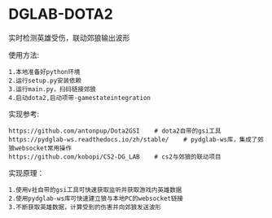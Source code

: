 # DGLAB-DOTA2

实时检测英雄受伤，联动郊狼输出波形

使用方法:

    1.本地准备好python环境
    2.运行setup.py安装依赖
    3.运行main.py，扫码链接郊狼
    4.启动dota2,启动项带-gamestateintegration


实现参考:

    https://github.com/antonpup/Dota2GSI    # dota2自带的gsi工具
    https://pydglab-ws.readthedocs.io/zh/stable/    # pydglab-ws库，集成了郊狼websocket常用操作
    https://github.com/kobopi/CS2-DG_LAB    # cs2与郊狼的联动项目

实现原理：

    1.使用v社自带的gsi工具可快速获取监听并获取游戏内英雄数据
    2.使用pydglab-ws库可快速建立狼与本地PC的websocket链接
    3.不断获取英雄数据，计算受到的伤害并向郊狼发送波形
